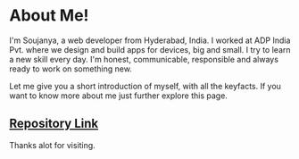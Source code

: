 # About Me!

I'm Soujanya, a web developer from Hyderabad, India. I worked at ADP India Pvt. where we design and build apps for devices, big and small. I try to learn a new skill every day. I'm honest, communicable, responsible and always ready to work on something new.

Let me give you a short introduction of myself, with all the keyfacts. If you want to know more about me just further explore this page.

## [Repository Link](https://github.com/jscodebit/about-me)

Thanks alot for visiting.

